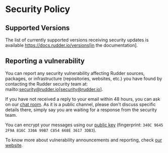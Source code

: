 # Security Policy

## Supported Versions

The list of currently supported versions receiving security updates is available
https://docs.rudder.io/versions[in the documentation].

## Reporting a vulnerability

You can report any security vulnerability affecting Rudder sources, packages, or infrastructure
(repositories, websites, etc.) you have found by contacting the Rudder security team at:
mailto:security@rudder.io[security@rudder.io].

If you have not received a reply to your email within 48 hours, you can ask on
our [chat room](https://chat.rudder.io). As it is a public channel, please don't discuss
specific details there, simply say you are waiting for a response from the security team.

You can encrypt your messages using our [public key](https://repository.rudder.io/tools/rudder-security.asc)
(fingerprint: `340C 9645 2F9A 816C 330A 99B7 C854 668E 3617 3DB3`).

To know more about vulnerability announcements and reporting, check [our website](https://www.rudder.io/open-source/).

